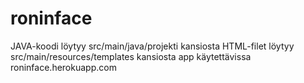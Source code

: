 # roninface

JAVA-koodi löytyy src/main/java/projekti kansiosta
HTML-filet löytyy src/main/resources/templates kansiosta
app käytettävissa roninface.herokuapp.com
